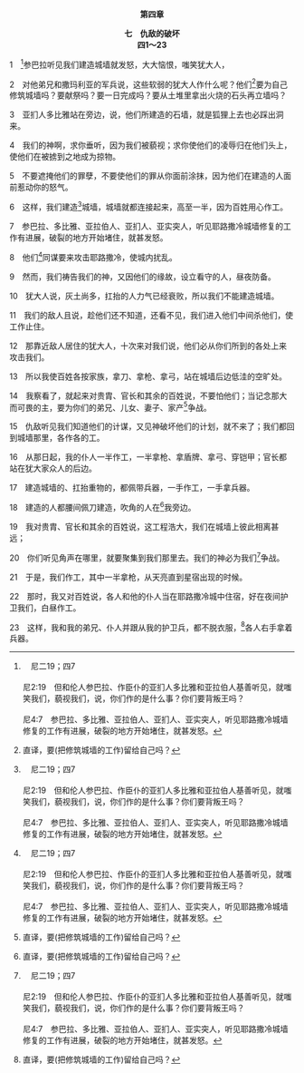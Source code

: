 <p style="text-align:center;font-weight:bold;">第四章</p>

<p style="text-align:center;font-weight:bold;">七　仇敌的破坏<br>四1～23</p>

1　[^a]参巴拉听见我们建造城墙就发怒，大大恼恨，嗤笑犹大人，

[^a]:　尼二19；四7<br><br>尼2:19　但和伦人参巴拉、作臣仆的亚扪人多比雅和亚拉伯人基善听见，就嗤笑我们，藐视我们，说，你们作的是什么事？你们要背叛王吗？<br><br>尼4:7　参巴拉、多比雅、亚拉伯人、亚扪人、亚实突人，听见耶路撒冷城墙修复的工作有进展，破裂的地方开始堵住，就甚发怒。

2　对他弟兄和撒玛利亚的军兵说，这些软弱的犹大人作什么呢？他们[^1]要为自己修筑城墙吗？要献祭吗？要一日完成吗？要从土堆里拿出火烧的石头再立墙吗？

[^1]:直译，要(把修筑城墙的工作)留给自己吗？

3　亚扪人多比雅站在旁边，说，他们所建造的石墙，就是狐狸上去也必踩出洞来。

4　我们的神啊，求你垂听，因为我们被藐视；求你使他们的凌辱归在他们头上，使他们在被掳到之地成为掠物。

5　不要遮掩他们的罪孽，不要使他们的罪从你面前涂抹，因为他们在建造的人面前惹动你的怒气。

6　这样，我们建造[^a]城墙，城墙就都连接起来，高至一半，因为百姓用心作工。

[^a]:　诗五一18；尼六1；6；十二27；赛六十18；诗一二二7；参启二一12<br><br>诗51:18　求你按你的美意善待锡安，建造耶路撒冷的城墙。<br><br>尼6:1　参巴拉、多比雅、亚拉伯人基善和我们其余的仇敌，听见我已经建造了城墙，其中没有破裂之处（不过到那时我还没有在城门上安门扇），<br><br>尼6:6　信上写着说，外邦人中有风声，基善也说，你和犹大人谋反，因此你建造城墙。照他们这些话，你要作他们的王。<br><br>尼12:27　为耶路撒冷城墙行奉献之礼的时候，众民把利未人从他们所在的各处找出来，把他们带到耶路撒冷，好称谢、歌唱、敲钹、鼓瑟、弹琴，欢欢喜喜地行奉献之礼。<br><br>赛60:18　你的地上不再听见强暴的事，境内不再听见荒凉和毁灭的事；你必称你的墙为拯救，称你的门为赞美。<br><br>诗122:7　愿你城中平安，愿你宫内兴旺。<br><br>启21:12　有高大的墙；有十二个门，门上有十二位天使；门上又写着以色列十二个支派的名字；

7　参巴拉、多比雅、亚拉伯人、亚扪人、亚实突人，听见耶路撒冷城墙修复的工作有进展，破裂的地方开始堵住，就甚发怒。

8　他们[^a]同谋要来攻击耶路撒冷，使城内扰乱。

[^a]:　诗八三3～5<br><br>诗83:3　他们同谋奸诈要害你的百姓，彼此商议要害你所隐藏的人。<br><br>诗83:4　他们说，来吧，我们将他们除灭，使他们不再成国，使以色列的名不再被人记念。<br><br>诗83:5　他们同心商议，彼此结盟，要抵挡你；

9　然而，我们祷告我们的神，又因他们的缘故，设立看守的人，昼夜防备。

10　犹大人说，灰土尚多，扛抬的人力气已经衰败，所以我们不能建造城墙。

11　我们的敌人且说，趁他们还不知道，还看不见，我们进入他们中间杀他们，使工作止住。

12　那靠近敌人居住的犹大人，十次来对我们说，他们必从你们所到的各处上来攻击我们。

13　所以我使百姓各按家族，拿刀、拿枪、拿弓，站在城墙后边低洼的空旷处。

14　我察看了，就起来对贵胄、官长和其余的百姓说，不要怕他们；当记念那大而可畏的主，要为你们的弟兄、儿女、妻子、家产[^1]争战。

[^1]:一面，以色列人预备好争战；另一面，他们信靠神，相信神要为他们争战(20下)。在这事上他们也是进取的(参二20注1)。

15　仇敌听见我们知道他们的计谋，又见神破坏他们的计划，就不来了；我们都回到城墙那里，各作各的工。

16　从那日起，我的仆人一半作工，一半拿枪、拿盾牌、拿弓、穿铠甲；官长都站在犹大家众人的后边。

17　建造城墙的、扛抬重物的，都佩带兵器，一手作工，一手拿兵器。

18　建造的人都腰间佩刀建造，吹角的人在[^1]我旁边。

[^1]:尼希米作为总司令，也在那些预备与仇敌争战的人当中，并有分于夜间守望(17～23)。他没有将这些事留给别人作，乃是亲自参与。

19　我对贵胄、官长和其余的百姓说，这工程浩大，我们在城墙上彼此相离甚远；

20　你们听见角声在哪里，就要聚集到我们那里去。我们的神必为我们[^a]争战。

[^a]:　出十四14；申一30；三22；二十4；书十14；42；二三3；10<br><br>出14:14　耶和华必为你们争战；你们只管静默，不要作声。<br><br>申1:30　在你们前面行的耶和华你们的神必为你们争战，正如祂在埃及，在你们眼前为你们所行的一样，<br><br>申3:22　你不要怕他们，因为是耶和华你的神在为你争战。<br><br>申20:4　因为耶和华你们的神与你们同去，要为你们与仇敌争战，拯救你们。<br><br>书10:14　在这日以前，这日以后，耶和华听人的祷告，没有像这日的，是因耶和华为以色列争战。<br><br>书10:42　约书亚一次就杀败了这些王，夺了他们的地，因为耶和华以色列的神为以色列争战。<br><br>书23:3　耶和华你们的神，因你们的缘故，向那些国所行的一切事，你们都看见了，因那为你们争战的是耶和华你们的神。<br><br>书23:10　你们一人必追赶千人，因耶和华你们的神照祂对你们所说的，为你们争战。

21　于是，我们作工，其中一半拿枪，从天亮直到星宿出现的时候。

22　那时，我又对百姓说，各人和他的仆人当在耶路撒冷城中住宿，好在夜间护卫我们，白昼作工。

23　这样，我和我的弟兄、仆人并跟从我的护卫兵，都不脱衣服，[^1]各人右手拿着兵器。

[^1]:希伯来文经文意不详。


